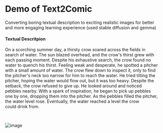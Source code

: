 <h1>Demo of Text2Comic </h1> 
Converting boring textual description to exciting realistic images for better and more engaging learning experience (used stable diffusion and gemma)<br/>
<h4>Textual Descritpion</h4>
<p>On a scorching summer day, a thirsty crow soared across the fields in search of water. The sun blazed overhead, and the crow's thirst grew with each passing moment. Despite his exhaustive search, the crow found no water to quench his thirst. Feeling weak and desperate, he spotted a pitcher with a small amount of water. The crow flew down to inspect it, only to find the pitcher's neck too narrow for him to reach the water. He tried tilting the pitcher, hoping the water would flow out, but it was too heavy. Despite the setback, the crow refused to give up. He looked around and noticed pebbles nearby. With a spark of inspiration, he began to pick up pebbles one by one, dropping them into the pitcher. As the pebbles filled the pitcher, the water level rose. Eventually, the water reached a level the crow could drink from.</p>
<br/>

![image](https://github.com/user-attachments/assets/97a65b11-c486-46a9-8145-13fb0fbe6619)
